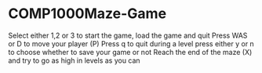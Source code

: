 # COMP1000Maze-Game
Select either 1,2 or 3 to start the game, load the game and quit
Press WAS or D to move your player (P)
Press q to quit during a level
press either y or n to choose whether to save your game or not
Reach the end of the maze (X) and try to go as high in levels as you can
